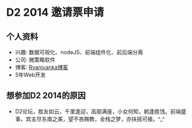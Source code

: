 # D2 2014 邀请票申请

## 个人资料

- 兴趣: 数据可视化、nodeJS、前端组件化、前后端分离
- 公司: 微策略软件
- 博客: [Ryanivanka博客](http://ryanivanka.info)
- 5年Web开发

## 想参加D2 2014的原因

- D2论坛，胜友如云，千里逢迎，高朋满座，小女何知，躬逢胜饯。前端盛事，宾主尽东南之美，望不吝赐教，全栈之梦，亦扶摇可接。^_^